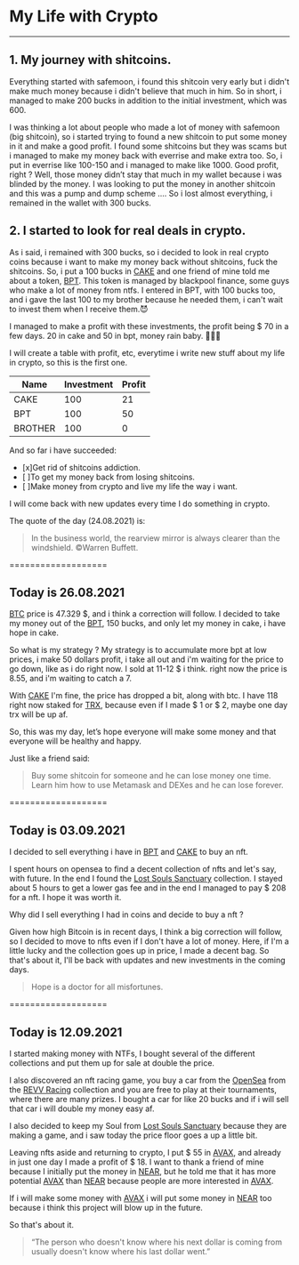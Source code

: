 # My Life with Crypto
***
## 1. My journey with shitcoins.

Everything started with safemoon, i found this shitcoin very early but i didn't make much money because i didn't believe that much in him. So in short, i managed to make 200 bucks in addition to the initial investment, which was 600.

I was thinking a lot about people who made a lot of money with safemoon (big shitcoin), so i started trying to found a new shitcoin to put some money in it and make a good profit. I found some shitcoins but they was scams but i managed to make my money back with everrise and make extra too.
So, i put in everrise like 100-150 and i managed to make like 1000. Good profit, right ?
Well, those money didn’t stay that much in my wallet because i was blinded by the money. I was looking to put the money in another shitcoin and this was a pump and dump scheme .... So i lost almost everything, i remained in the wallet with 300 bucks.

## 2. I started to look for real deals in crypto.

As i said, i remained with 300 bucks, so i decided to look in real crypto coins because i want to make my money back without shitcoins, fuck the shitcoins. So, i put a 100 bucks in [CAKE](https://pancakeswap.finance/swap "Pancake Swap") and one friend of mine told me about a token, [BPT](https://blackpool.finance/token "Blackpool Finance"). This token is managed by blackpool finance, some guys who make a lot of money from ntfs. I entered in BPT, with 100 bucks too, and i gave the last 100 to my brother because he needed them, i can't wait to invest them when I receive them.😈

I managed to make a profit with these investments, the profit being $ 70 in a few days. 20 in cake and 50 in bpt, money rain baby. 💸💸💸

I will create a table with profit, etc, everytime i write new stuff about my life in crypto, so this is the first one.


|Name   | Investment | Profit | 
|-------| ----       | ----   | 
|CAKE   | 100        | 21     |             
|BPT    | 100        | 50     |                
|BROTHER| 100        | 0      |              

And so far i have succeeded:

- [x]Get rid of shitcoins addiction.
- [ ]To get my money back from losing shitcoins.
- [ ]Make money from crypto and live my life the way i want.

I will come back with new updates every time I do something in crypto.

The quote of the day (24.08.2021) is:
>In the business world, the rearview mirror is always clearer than the windshield.
&copy;Warren Buffett.

===================
## Today is 26.08.2021

[BTC](https://en.wikipedia.org/wiki/Bitcoin "Bitcoin") price is 47.329 $, and i think a correction will follow.
I decided to take my money out of the [BPT](https://blackpool.finance/token "Blackpool Finance"), 150 bucks, and only let my money in cake, i have hope in cake. 

So what is my strategy ? My strategy is to accumulate more bpt at low prices, i make 50 dollars profit, i take all out and i'm waiting for the price to go down, like as i do right now. I sold at 11-12 $ i think. right now the price is 8.55, and i'm waiting to catch a 7.

With [CAKE](https://pancakeswap.finance/swap "Pancake Swap") I'm fine, the price has dropped a bit, along with btc. I have 118 right now staked for [TRX](https://tron.network/ "Tron"), because even if I made $ 1 or $ 2, maybe one day trx will be up af.

So, this was my day, let’s hope everyone will make some money and that everyone will be healthy and happy.


Just like a friend said:
>Buy some shitcoin for someone and he can lose money one time. Learn him how to use Metamask and DEXes and he can lose forever.

===================
## Today is 03.09.2021

I decided to sell everything i have in [BPT](https://blackpool.finance/token "Blackpool Finance") and [CAKE](https://pancakeswap.finance/swap "Pancake Swap") to buy an nft.

I spent hours on opensea to find a decent collection of nfts and let's say, with future.
In the end I found the [Lost Souls Sanctuary](https://opensea.io/collection/lostsoulssanctuary) collection. I stayed about 5 hours to get a lower gas fee and in the end I managed to pay $ 208 for a nft. I hope it was worth it.

Why did I sell everything I had in coins and decide to buy a nft ?

Given how high Bitcoin is in recent days, I think a big correction will follow, so I decided to move to nfts even if I don't have a lot of money. Here, if I'm a little lucky and the collection goes up in price, I made a decent bag.
So that's about it, I'll be back with updates and new investments in the coming days.

>Hope is a doctor for all misfortunes.

===================

## Today is 12.09.2021

I started making money with NTFs, I bought several of the different collections and put them up for sale at double the price.

I also discovered an nft racing game, you buy a car from the [OpenSea](https://opensea.io/collection/revv-motorsport-inventory) from the [REVV Racing](https://www.revvracing.com/) collection and you are free to play at their tournaments, where there are many prizes.
I bought a car for like 20 bucks and if i will sell that car i will double my money easy af.

I also decided to keep my Soul from  [Lost Souls Sanctuary](https://opensea.io/collection/lostsoulssanctuary) because they are making a game, and i saw today the price floor goes a up a little bit.

Leaving nfts aside and returning to crypto, I put $ 55 in [AVAX](https://www.avax.network/), and already in just one day I made a profit of $ 18.
I want to thank a friend of mine because I initially put the money in [NEAR](https://near.org/), but he told me that it has more potential [AVAX](https://www.avax.network/) than [NEAR](https://near.org/) because people are more interested in [AVAX](https://www.avax.network/).

If i will make some money with [AVAX](https://www.avax.network/) i will put some money in [NEAR](https://near.org/) too because i think this project will blow up in the future.

So that's about it.

>“The person who doesn't know where his next dollar is coming from usually doesn't know where his last dollar went.”

